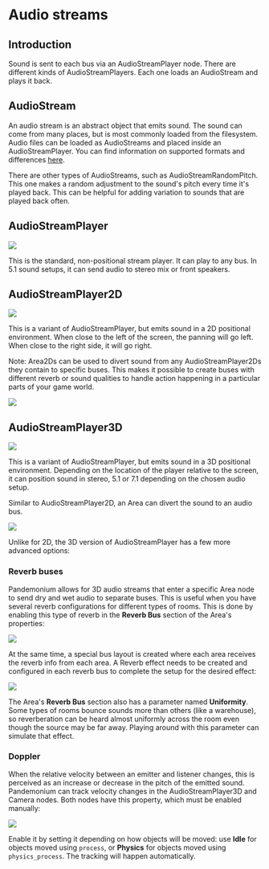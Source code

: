 
# Audio streams

## Introduction

Sound is sent to each bus via an AudioStreamPlayer node. There are different kinds
of AudioStreamPlayers. Each one loads an AudioStream and plays it back.

## AudioStream

An audio stream is an abstract object that emits sound. The sound can come from
many places, but is most commonly loaded from the filesystem. Audio files can be
loaded as AudioStreams and placed inside an AudioStreamPlayer. You can find
information on supported formats and differences [here](../21_assets_pipeline/03_importing_audio_samples.md).

There are other types of AudioStreams, such as AudioStreamRandomPitch.
This one makes a random adjustment to the sound's pitch every time it's
played back. This can be helpful for adding variation to sounds that are
played back often.

## AudioStreamPlayer

![](img/audio_stream_player.png)

This is the standard, non-positional stream player. It can play to any bus.
In 5.1 sound setups, it can send audio to stereo mix or front speakers.

## AudioStreamPlayer2D

![](img/audio_stream_2d.png)

This is a variant of AudioStreamPlayer, but emits sound in a 2D positional
environment. When close to the left of the screen, the panning will go left.
When close to the right side, it will go right.

Note: Area2Ds can be used to divert sound from any AudioStreamPlayer2Ds they
contain to specific buses. This makes it possible to create buses with
different reverb or sound qualities to handle action happening in a
particular parts of your game world.

![](img/audio_stream_2d_area.png)

## AudioStreamPlayer3D

![](img/audio_stream_3d.png)

This is a variant of AudioStreamPlayer, but emits sound in a 3D positional
environment. Depending on the location of the player relative to the screen,
it can position sound in stereo, 5.1 or 7.1 depending on the chosen audio setup.

Similar to AudioStreamPlayer2D, an Area can divert the sound to an audio bus.

![](img/audio_stream_3d_area.png)

Unlike for 2D, the 3D version of AudioStreamPlayer has a few more advanced options:

### Reverb buses

Pandemonium allows for 3D audio streams that enter a specific Area node to send dry
and wet audio to separate buses. This is useful when you have several reverb
configurations for different types of rooms. This is done by enabling this type
of reverb in the **Reverb Bus** section of the Area's properties:

![](img/audio_stream_reverb_bus.png)

At the same time, a special bus layout is created where each area receives the
reverb info from each area. A Reverb effect needs to be created and configured
in each reverb bus to complete the setup for the desired effect:

![](img/audio_stream_reverb_bus2.png)

The Area's **Reverb Bus** section also has a parameter named **Uniformity**.
Some types of rooms bounce sounds more than others (like a warehouse), so
reverberation can be heard almost uniformly across the room even though the
source may be far away. Playing around with this parameter can simulate
that effect.

### Doppler

When the relative velocity between an emitter and listener changes, this is
perceived as an increase or decrease in the pitch of the emitted sound.
Pandemonium can track velocity changes in the AudioStreamPlayer3D and Camera nodes.
Both nodes have this property, which must be enabled manually:

![](img/audio_stream_doppler.png)

Enable it by setting it depending on how objects will be moved:
use **Idle** for objects moved using `process`, or **Physics**
for objects moved using `physics_process`. The tracking will
happen automatically.


